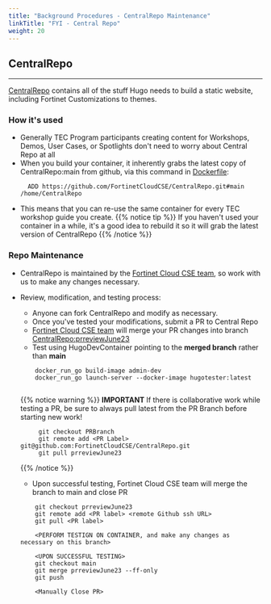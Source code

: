 ```yaml
---
title: "Background Procedures - CentralRepo Maintenance"
linkTitle: "FYI - Central Repo"
weight: 20
---
```


## CentralRepo
---
[CentralRepo](https://github.com/FortinetCloudCSE/CentralRepo) contains all of the stuff Hugo needs to build a static website, including Fortinet Customizations to themes.


### How it's used

- Generally TEC Program participants creating content for Workshops, Demos, User Cases, or Spotlights don't need to worry about Central Repo at all
- When you build your container, it inherently grabs the latest copy of CentralRepo:main from github, via this command in [Dockerfile](https://github.com/FortinetCloudCSE/CentralRepo/blob/main/Dockerfile):
  ```shell
    ADD https://github.com/FortinetCloudCSE/CentralRepo.git#main /home/CentralRepo
  ```
- This means that you can re-use the same container for every TEC workshop guide you create.
{{% notice tip %}} If you haven't used your container in a while, it's a good idea to rebuild it so it will grab the latest version of CentralRepo {{% /notice %}}

### Repo Maintenance

- CentralRepo is maintained by the [Fortinet Cloud CSE team](mailto:fortinetcloudcse@fortinet.com), so work with us to make any changes necessary.
- Review, modification, and testing process:
  - Anyone can fork CentralRepo and modify as necessary.
  - Once you've tested your modifications, submit a PR to Central Repo
  - [Fortinet Cloud CSE team](mailto:fortinetcloudcse@fortinet.com) will merge your PR changes into branch [CentralRepo:prreviewJune23](https://github.com/FortinetCloudCSE/CentralRepo/tree/prreviewJune23)
  - Test using HugoDevContainer pointing to the **merged branch** rather than **main**
  ```shell
      docker_run_go build-image admin-dev
      docker_run_go launch-server --docker-image hugotester:latest
      
  ```
  {{% notice warning %}} **IMPORTANT** If there is collaborative work while testing a PR, be sure to always pull latest from the PR Branch before starting new work!
  ```shell
       git checkout PRBranch
       git remote add <PR Label> git@github.com:FortinetCloudCSE/CentralRepo.git
       git pull prreviewJune23
  ```
  {{% /notice %}}

  - Upon successful testing, Fortinet Cloud CSE team will merge the branch to main and close PR 
  ```shell
      git checkout prreviewJune23
      git remote add <PR label> <remote Github ssh URL>
      git pull <PR label>
      
      <PERFORM TESTIGN ON CONTAINER, and make any changes as necessary on this branch>
    
      <UPON SUCCESSFUL TESTING>
      git checkout main
      git merge prreviewJune23 --ff-only
      git push 
  
      <Manually Close PR>
      
  ```